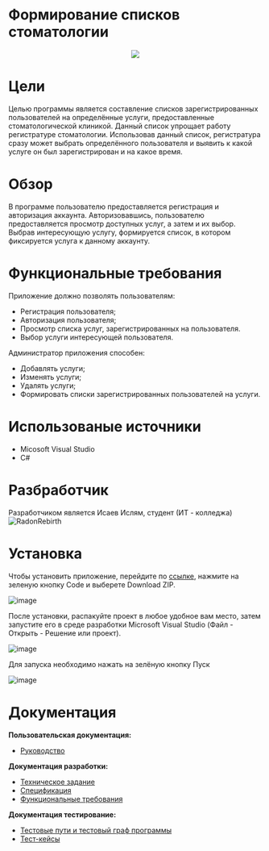 # Формирование списков стоматологии 
<p align = "center">
<img src = "https://user-images.githubusercontent.com/96480522/209832043-209078a6-4a41-4f64-8f19-985405acd729.png"></p>

# Цели 
Целью программы является составление списков зарегистрированных пользователей на определённые услуги, предоставленные стоматологической клиникой. Данный список упрощает работу регистратуре стоматологии. Использовав данный список, регистратура сразу может выбрать определённого пользователя и выявить к какой услуге он был зарегистрирован и на какое время.

# Обзор 
В программе пользователю предоставляется регистрация и авторизация аккаунта. Авторизовавшись, пользователю предоставляется просмотр доступных услуг, а затем и их выбор. Выбрав интересующую услугу, формируется список, в котором фиксируется услуга к данному аккаунту.
# Функциональные требования
Приложение должно позволять пользователям:
* Регистрация пользователя;
* Авторизация пользователя;
* Просмотр списка услуг, зарегистрированных на пользователя.
* Выбор услуги интересующей пользователя.

Администратор приложения способен:
* Добавлять услуги;
* Изменять услуги;
* Удалять услуги;
* Формировать списки зарегистрированных пользователей на услуги.

# Использованые источники
* Micosoft Visual Studio
* C#

# Разбработчик
Разработчиком является Исаев Ислям, студент (ИТ - колледжа) ![RadonRebirth](https://github.com/RadonRebirth)

# Установка
Чтобы установить приложение, перейдите по [ссылке](https://github.com/RadonRebirth/Formirovanie-Spiskov-Stomotologii), нажмите на зеленую кнопку Code и выберете Download ZIP.

![image](https://user-images.githubusercontent.com/96480522/209831838-e7ed89df-18a0-44c1-8eec-9993469b1abc.png)


После установки, распакуйте проект в любое удобное вам место, затем запустите его в среде разработки Microsoft Visual Studio (Файл - Открыть - Решение или проект).

![image](https://user-images.githubusercontent.com/96480522/209831900-0de2e7a3-c890-4b89-822c-03bad99a1d8b.png)

Для запуска необходимо нажать на зелёную кнопку Пуск

![image](https://user-images.githubusercontent.com/96480522/209831967-8a453fc7-fac2-4469-8f05-440a44de08db.png)

# Документация

<b>Пользовательская документация:</b>
* [Руководство](https://github.com/RadonRebirth/Formirovanie-Spiskov-Stomotologii/wiki/Руководство-пользователя)

<b>Документация разработки:</b>

* [Техническое задание](https://github.com/RadonRebirth/Formirovanie-Spiskov-Stomotologii/wiki/1.-ТЗ)
* [Спецификация](https://github.com/RadonRebirth/Formirovanie-Spiskov-Stomotologii/wiki/2.-Спецификации)
* [Функциональные требования](https://github.com/RadonRebirth/Formirovanie-Spiskov-Stomotologii/wiki/3.Функциональные-требования)

<b>Документация тестирование:</b>

* [Тестовые пути и тестовый граф программы](https://github.com/RadonRebirth/Formirovanie-Spiskov-Stomotologii/wiki/8.-Тестовый-граф)
* [Тест-кейсы](https://github.com/RadonRebirth/Formirovanie-Spiskov-Stomotologii/wiki/9.-Тест-кейсы)

